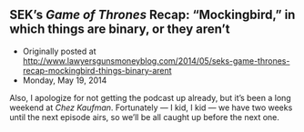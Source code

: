 ## SEK’s <em>Game of Thrones</em> Recap: “Mockingbird,” in which things are binary, or they aren’t

 * Originally posted at http://www.lawyersgunsmoneyblog.com/2014/05/seks-game-thrones-recap-mockingbird-things-binary-arent
 * Monday, May 19, 2014

Also, I apologize for not getting the podcast up already, but it’s been a long weekend at _Chez Kaufman_. Fortunately — I kid, I kid — we have two weeks until the next episode airs, so we’ll be all caught up before the next one.